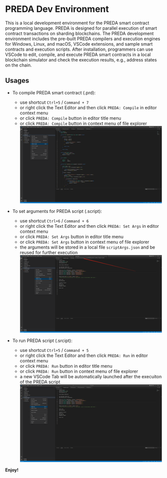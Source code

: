 # PREDA Dev Environment

This is a local development environment for the PREDA smart contract programming language. PREDA is designed for parallel execution of smart contract transactions on sharding blockchains. The PREDA development environment includes the pre-built PREDA compilers and execution engines for Windows, Linux, and macOS, VSCode extensions, and sample smart contracts and execution scripts. After installation, programmers can use VSCode to edit, compile, and execute PREDA smart contracts in a local blockchain simulator and check the execution results, e.g., address states on the chain.

## Usages

- To compile PREDA smart contract (.prd):

  - use shortcut `Ctrl+5` / `Command + 7`
  - or right click the Text Editor and then click `PREDA: Compile` in editor context menu
  - or click `PREDA: Compile` button in editor title menu
  - or click `PREDA: Compile` button in context menu of file explorer
 ![Alt text](./resource/images/compile.png?raw=true "Compile") 
  

- To set arguments for PREDA script (.script):
   - use shortcut `Ctrl+6` / `Command + 6`
   - or right click the Text Editor and then click `PREDA: Set Args` in editor context menu
   - or click `PREDA: Set Args` button in editor title menu
   - or click `PREDA: Set Args` button in context menu of file explorer
   - the arguments will be stored in a local file `scriptArgs.json` and be reused for further execution
   ![Alt text](./resource/images/edit.png?raw=true "Set Args") 
 
 - To run PREDA script (.srcipt):
 
   - use shortcut `Ctrl+5` / `Command + 5`
   - or right click the Text Editor and then click `PREDA: Run` in editor context menu
   - or click `PREDA: Run` button in editor title menu
   - or click `PREDA: Run` button in context menu of file explorer
   - a new VSCode Tab will be automatically launched after the execuiton of the PREDA script
   ![Alt text](./resource/images/run.png?raw=true "Run") 
   

**Enjoy!**


